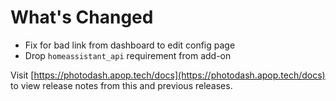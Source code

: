 # What's Changed

* Fix for bad link from dashboard to edit config page
* Drop `homeassistant_api` requirement from add-on

Visit [https://photodash.apop.tech/docs](https://photodash.apop.tech/docs) to view release notes from this and previous releases.
